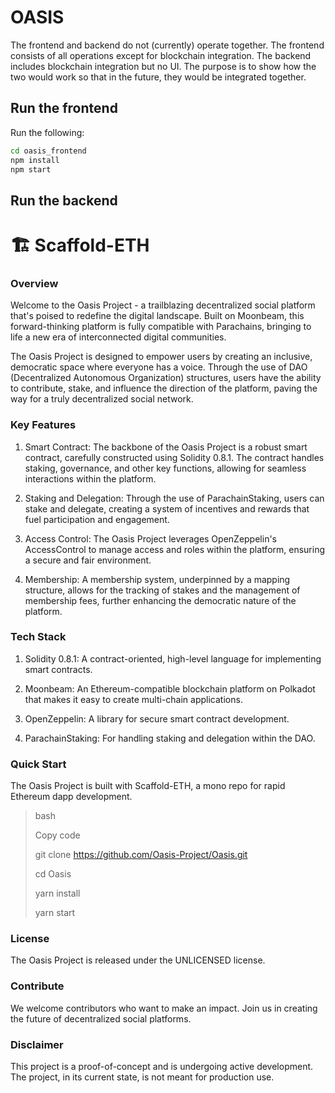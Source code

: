 # OASIS

The frontend and backend do not (currently) operate together. The frontend consists of all operations except for blockchain integration. The backend includes blockchain integration but no UI. The purpose is to show how the two would work so that in the future, they would be integrated together.

## Run the frontend

Run the following:

```bash
cd oasis_frontend
npm install
npm start
```

## Run the backend

# 🏗 Scaffold-ETH

### Overview
Welcome to the Oasis Project - a trailblazing decentralized social platform that's poised to redefine the digital landscape. Built on Moonbeam, this forward-thinking platform is fully compatible with Parachains, bringing to life a new era of interconnected digital communities.

The Oasis Project is designed to empower users by creating an inclusive, democratic space where everyone has a voice. Through the use of DAO (Decentralized Autonomous Organization) structures, users have the ability to contribute, stake, and influence the direction of the platform, paving the way for a truly decentralized social network.

### Key Features
1. Smart Contract: The backbone of the Oasis Project is a robust smart contract, carefully constructed using Solidity 0.8.1. The contract handles staking, governance, and other key functions, allowing for seamless interactions within the platform.

2. Staking and Delegation: Through the use of ParachainStaking, users can stake and delegate, creating a system of incentives and rewards that fuel participation and engagement.

3. Access Control: The Oasis Project leverages OpenZeppelin's AccessControl to manage access and roles within the platform, ensuring a secure and fair environment.

4. Membership: A membership system, underpinned by a mapping structure, allows for the tracking of stakes and the management of membership fees, further enhancing the democratic nature of the platform.

### Tech Stack
1. Solidity 0.8.1: A contract-oriented, high-level language for implementing smart contracts.

2. Moonbeam: An Ethereum-compatible blockchain platform on Polkadot that makes it easy to create multi-chain applications.

3. OpenZeppelin: A library for secure smart contract development.

4. ParachainStaking: For handling staking and delegation within the DAO.

### Quick Start
The Oasis Project is built with Scaffold-ETH, a mono repo for rapid Ethereum dapp development.

> bash
>
> Copy code
> 
> git clone https://github.com/Oasis-Project/Oasis.git
> 
> cd Oasis
> 
> yarn install
> 
> yarn start
> 
### License
The Oasis Project is released under the UNLICENSED license.

### Contribute
We welcome contributors who want to make an impact. Join us in creating the future of decentralized social platforms.

### Disclaimer
This project is a proof-of-concept and is undergoing active development. The project, in its current state, is not meant for production use.






